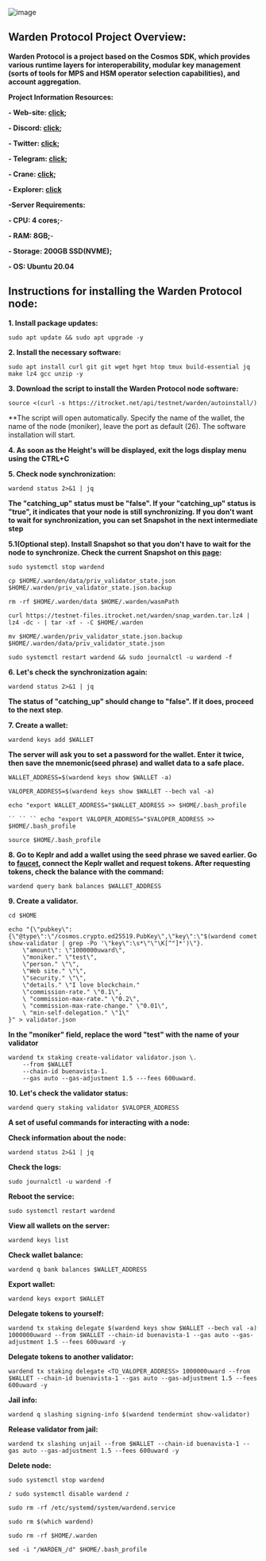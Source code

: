 ![image](https://github.com/Mozgiii9/WardenProtocolSetupTheNode/assets/74683169/373a9e96-8740-4e14-8283-3c9a19041bd9)

## Warden Protocol Project Overview:

**Warden Protocol is a project based on the Cosmos SDK, which provides various runtime layers for interoperability, modular key management (sorts of tools for MPS and HSM operator selection capabilities), and account aggregation.**

**Project Information Resources:**

**- Web-site: [click](https://wardenprotocol.org/);**

**- Discord: [click](https://discord.com/invite/wardenprotocol);**

**- Twitter: [click](https://twitter.com/wardenprotocol);**

**- Telegram: [click](https://t.me/wardenprotocol);**

**- Crane: [click](https://spaceward.alfama.wardenprotocol.org/);**

**- Explorer: [click](https://testnet.itrocket.net/warden/staking)**

**-Server Requirements:**

**- CPU: 4 cores;**-

**- RAM: 8GB;**-

**- Storage: 200GB SSD(NVME);**

**- OS: Ubuntu 20.04**
## Instructions for installing the Warden Protocol node:

**1. Install package updates:**

```
sudo apt update && sudo apt upgrade -y
```

**2. Install the necessary software:**

```
sudo apt install curl git git wget hget htop tmux build-essential jq make lz4 gcc unzip -y
```

**3. Download the script to install the Warden Protocol node software:**

```
source <(curl -s https://itrocket.net/api/testnet/warden/autoinstall/)
```

**The script will open automatically. Specify the name of the wallet, the name of the node (moniker), leave the port as default (26). The software installation will start.

**4. As soon as the Height's will be displayed, exit the logs display menu using the CTRL+C**

**5. Check node synchronization:**

```
wardend status 2>&1 | jq
```

**The "catching_up" status must be "false". If your "catching_up" status is "true", it indicates that your node is still synchronizing. If you don't want to wait for synchronization, you can set Snapshot in the next intermediate step**

**5.1(Optional step). Install Snapshot so that you don't have to wait for the node to synchronize. Check the current Snapshot on this [page](https://itrocket.net/services/testnet/warden/):**

```
sudo systemctl stop wardend
```

```
cp $HOME/.warden/data/priv_validator_state.json $HOME/.warden/priv_validator_state.json.backup
```

```
rm -rf $HOME/.warden/data $HOME/.warden/wasmPath
```

```
curl https://testnet-files.itrocket.net/warden/snap_warden.tar.lz4 | lz4 -dc - | tar -xf - -C $HOME/.warden
```

```
mv $HOME/.warden/priv_validator_state.json.backup $HOME/.warden/data/priv_validator_state.json
```

```
sudo systemctl restart wardend && sudo journalctl -u wardend -f
```

**6. Let's check the synchronization again:**

```
wardend status 2>&1 | jq
```

**The status of "catching_up" should change to "false". If it does, proceed to the next step**.

**7. Create a wallet:**

```
wardend keys add $WALLET
```

**The server will ask you to set a password for the wallet. Enter it twice, then save the mnemonic(seed phrase) and wallet data to a safe place.**

```
WALLET_ADDRESS=$(wardend keys show $WALLET -a)
```

```
VALOPER_ADDRESS=$(wardend keys show $WALLET --bech val -a)
```

```
echo "export WALLET_ADDRESS="$WALLET_ADDRESS >> $HOME/.bash_profile
```

```
`` `` `` echo "export VALOPER_ADDRESS="$VALOPER_ADDRESS >> $HOME/.bash_profile
```

```
source $HOME/.bash_profile
```

**8. Go to Keplr and add a wallet using the seed phrase we saved earlier. Go to [faucet](https://spaceward.alfama.wardenprotocol.org/), connect the Keplr wallet and request tokens. After requesting tokens, check the balance with the command:**

```
wardend query bank balances $WALLET_ADDRESS
```

**9. Create a validator.**

```
cd $HOME
```

```
echo "{\"pubkey\":{\"@type\":\"/cosmos.crypto.ed25519.PubKey\",\"key\":\"$(wardend comet show-validator | grep -Po '\"key\":\s*\"\"\K[^"]*')\"}.
    \"amount\": \"1000000uward\",
    \"moniker." \"test\",
    \"person." \"\",
    \"Web site." \"\",
    \"security." \"\",
    \"details." \"I love blockchain."
    \"commission-rate." \"0.1\",
    \ "commission-max-rate." \"0.2\",
    \ "commission-max-rate-change." \"0.01\",
    \ "min-self-delegation." \"1\"
}" > validator.json
```

**In the "moniker" field, replace the word "test" with the name of your validator**

```
wardend tx staking create-validator validator.json \.
    --from $WALLET
    --chain-id buenavista-1.
	--gas auto --gas-adjustment 1.5 ---fees 600uward.
```

**10. Let's check the validator status:**

```
wardend query staking validator $VALOPER_ADDRESS
```

**A set of useful commands for interacting with a node:**

**Check information about the node:**

```
wardend status 2>&1 | jq
```

**Check the logs:**

```
sudo journalctl -u wardend -f
```

**Reboot the service:**

```
sudo systemctl restart wardend
```

**View all wallets on the server:**

```
wardend keys list
```

**Check wallet balance:**

```
wardend q bank balances $WALLET_ADDRESS
```

**Export wallet:**

```
wardend keys export $WALLET
```

**Delegate tokens to yourself:**

```
wardend tx staking delegate $(wardend keys show $WALLET --bech val -a) 1000000uward --from $WALLET --chain-id buenavista-1 --gas auto --gas-adjustment 1.5 --fees 600uward -y 
```

**Delegate tokens to another validator:**

```
wardend tx staking delegate <TO_VALOPER_ADDRESS> 1000000uward --from $WALLET --chain-id buenavista-1 --gas auto --gas-adjustment 1.5 --fees 600uward -y 	
```


**Jail info:**
```
wardend q slashing signing-info $(wardend tendermint show-validator) 
```

**Release validator from jail:**

```
wardend tx slashing unjail --from $WALLET --chain-id buenavista-1 --gas auto --gas-adjustment 1.5 --fees 600uward -y 
```

**Delete node:**

```
sudo systemctl stop wardend
```

```
♪ sudo systemctl disable wardend ♪
```

```
sudo rm -rf /etc/systemd/system/wardend.service
```

```
sudo rm $(which wardend)
```

```
sudo rm -rf $HOME/.warden
```

```
sed -i "/WARDEN_/d" $HOME/.bash_profile
```
